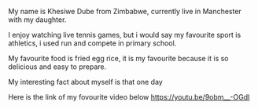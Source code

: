 
My name is Khesiwe Dube from Zimbabwe, currently live in Manchester with my daughter.

I enjoy watching live tennis games, but i would say my favourite sport is athletics, i used run and compete in primary school.


 My favourite food is fried egg rice, it is my favourite because it is so delicious and easy to prepare.

 My interesting fact about myself is that one day 

Here is the link of my fovourite video below
https://youtu.be/9obm__-OGdI